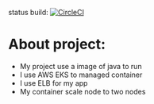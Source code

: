 status build: [![CircleCI](https://dl.circleci.com/status-badge/img/gh/ntluan111ntb1/DevOps_Project5_Final/tree/main.svg?style=svg)](https://dl.circleci.com/status-badge/redirect/gh/ntluan111ntb1/DevOps_Project5_Final/tree/main)
# About project:
- My project use a image of java to run
- I use AWS EKS to managed container 
- I use ELB for my app
- My container scale node to two nodes
